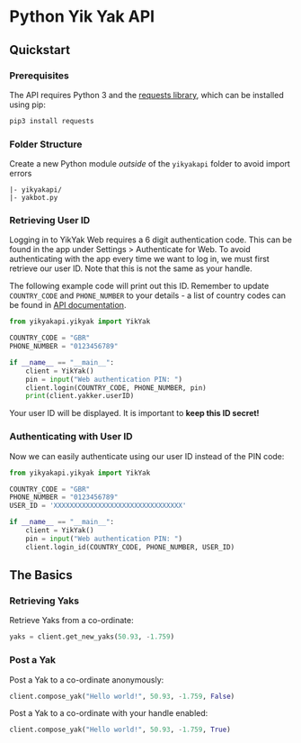 # Python Yik Yak API

## Quickstart

### Prerequisites

The API requires Python 3 and the [requests library](http://docs.python-requests.org/en/master/), which can be installed using pip:

```bash
pip3 install requests
```

### Folder Structure
Create a new Python module *outside* of the `yikyakapi` folder to avoid import errors

```
|- yikyakapi/
|- yakbot.py
```

### Retrieving User ID

Logging in to YikYak Web requires a 6 digit authentication code. This can be found in the app under Settings > Authenticate for Web. To avoid authenticating with the app every time we want to log in, we must first retrieve our user ID. Note that this is not the same as your handle.

The following example code will print out this ID. Remember to update `COUNTRY_CODE` and `PHONE_NUMBER` to your details - a list of country codes can be found in [API documentation](api.md).

```python
from yikyakapi.yikyak import YikYak

COUNTRY_CODE = "GBR"
PHONE_NUMBER = "0123456789"

if __name__ == "__main__":
    client = YikYak()
    pin = input("Web authentication PIN: ")
    client.login(COUNTRY_CODE, PHONE_NUMBER, pin)
    print(client.yakker.userID)
```


Your user ID will be displayed. It is important to **keep this ID secret!**

### Authenticating with User ID

Now we can easily authenticate using our user ID instead of the PIN code:

```python
from yikyakapi.yikyak import YikYak

COUNTRY_CODE = "GBR"
PHONE_NUMBER = "0123456789"
USER_ID = 'XXXXXXXXXXXXXXXXXXXXXXXXXXXXXXXX'

if __name__ == "__main__":
    client = YikYak()
    pin = input("Web authentication PIN: ")
    client.login_id(COUNTRY_CODE, PHONE_NUMBER, USER_ID)
```

## The Basics

### Retrieving Yaks

Retrieve Yaks from a co-ordinate:

```python
yaks = client.get_new_yaks(50.93, -1.759)
```

### Post a Yak
Post a Yak to a co-ordinate anonymously:

```python
client.compose_yak("Hello world!", 50.93, -1.759, False)
```

Post a Yak to a co-ordinate with your handle enabled:

```python
client.compose_yak("Hello world!", 50.93, -1.759, True)
```
